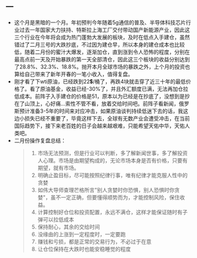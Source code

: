 ## 一 ##

* 这个月是黑暗的一个月。年初预判今年随着5g通信的普及、半导体科技芯片行业过去一年国家大力扶持、特斯拉上海工厂交付带动国产新能源产业，因此这三个行业在今年将会成为热门蓬勃大发展的板块，及时在低点入手建仓，虽然错过了二月三号的大跌抄底，不过因为建仓早，所以本身的建仓成本也比较低，随着二月份的蜜汁大爆发，逐渐加仓，直到涨到令人恐怖的程度，分别在最高点前一天及开始暴跌的第一天全部清仓，因此这三个板块的收益分别达到了28.8%、32.3%、18.8%。抛开本月全球市场的暴跌之外，上个月的投资也算给自己带来了新年开春的一笔小收入，值得复盘。
* 刚才看了下wti原油，已经跌到22💲/桶了，再跌4块就击穿了近三十年的最低价格了。看了原油基金，收益已经-30%了，并且外汇额度已满，无法再加仓拉低成本。前阵子入手建仓的价格是51，原本以为已经是在抄底了，没想到是抄在了山顶上，心好痛...索性不管不看，放着交给时间吧。前阵子看新闻，俄罗斯预计准备3-5年的时间来对应冲击，如果原油谈判持续低迷下去的话，我这边小损失已经不重要了，毕竟这样下去，全球有无数产业会遭受冲击，在当前国际趋势下，接下来老百姓的日子会越来越艰难，只能希望天佑中华，天佑人类吧。
* 二月份操作复盘总结：
  > 1. 市场无法预测，但是行业可以判断，多了解新闻世事，多了解投资人心理。市场是由期望构成的，无论市场本身是否有价格，只要有期望，就有市场。
  > 2. 明确止盈目标，尽可能按照纪律行事，唯有纪律才能克服人性中的贪婪
  > 3. 如伟大导师查理芒格所言"别人贪婪时你恐惧，别人恐惧时你贪婪"，虽不一定正确，但要懂得顺势而为，才能控制风险，保住收益。
  > 4. 计算控制好仓位和投资配置，永远不满仓，这样才能保证随时有子弹可以拉低成本
  > 5. 保持耐心，其余的交给时间
  > 6. 没缘由的上涨到一定程度时，一定要跑
  > 7. 赚钱和亏损，都是正常的交易行为，不必过于在意
  > 8. 让仓位保持在大跌时也能安稳睡觉的程度

